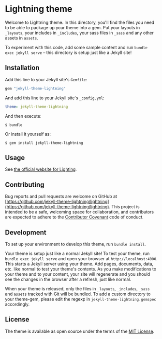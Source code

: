 # Lightning theme

Welcome to Lightning theme. In this directory, you'll find the files you need to be able to package up your theme into a gem. Put your layouts in `_layouts`, your includes in `_includes`, your sass files in `_sass` and any other assets in `assets`.

To experiment with this code, add some sample content and run `bundle exec jekyll serve` – this directory is setup just like a Jekyll site!

## Installation

Add this line to your Jekyll site's `Gemfile`:

```ruby
gem "jekyll-theme-lightning"
```

And add this line to your Jekyll site's `_config.yml`:

```yaml
theme: jekyll-theme-lightning
```

And then execute:

    $ bundle

Or install it yourself as:

    $ gem install jekyll-theme-lightning

## Usage

See [the official website for Lighting](https://jekyll-theme-lightning.github.io).

## Contributing

Bug reports and pull requests are welcome on GitHub at [https://github.com/jekyll-theme-lightning/lightning](https://github.com/jekyll-theme-lightning/lightning). This project is intended to be a safe, welcoming space for collaboration, and contributors are expected to adhere to the [Contributor Covenant](http://contributor-covenant.org) code of conduct.

## Development

To set up your environment to develop this theme, run `bundle install`.

Your theme is setup just like a normal Jekyll site! To test your theme, run `bundle exec jekyll serve` and open your browser at `http://localhost:4000`. This starts a Jekyll server using your theme. Add pages, documents, data, etc. like normal to test your theme's contents. As you make modifications to your theme and to your content, your site will regenerate and you should see the changes in the browser after a refresh, just like normal.

When your theme is released, only the files in `_layouts`, `_includes`, `_sass` and `assets` tracked with Git will be bundled.
To add a custom directory to your theme-gem, please edit the regexp in `jekyll-theme-lightning.gemspec` accordingly.

## License

The theme is available as open source under the terms of the [MIT License](https://opensource.org/licenses/MIT).
